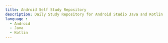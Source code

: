 ```yaml
---
title: Android Self Study Repository
description: Daily Study Repository for Android Studio Java and Kotlin
language : 
  - Android 
  - Java
  - Kotlin
---
```

